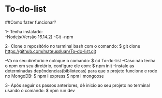 # To-do-list

##Como fazer funcionar?

1- Tenha instalado:  
  -Nodejs(Versão 16.14.2) 
  -Git 
  -npm

2- Clone o repositório no terminal bash com o comando: $ git clone https://github.com/mateussluan/To-do-list.git

-Vá no seu diretório e coloque o comando: 
  $ cd To-do-list
-Caso não tenha o npm em seu diretório, configure ele com: 
  $ npm init
-Instale as determinadas depêndencias(bibliotecas) para que o projeto funcione e rode no MongoDB: 
  $ npm i express
  $ npm i mongoose
  
3- Após seguir os passos anteriores, dê inicio ao seu projeto no terminal usando o comando: 
  $ npm run dev

